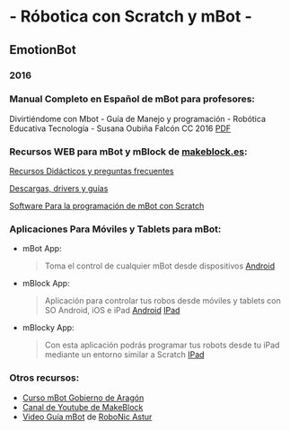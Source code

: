 # - Róbotica con Scratch y mBot -
## EmotionBot 
### 2016

### Manual Completo en Español de mBot para profesores:

Divirtiéndome con Mbot - Guía de Manejo y programación - Robótica Educativa Tecnología - Susana Oubiña Falcón CC 2016 [PDF](https://github.com/slvbytes/EmotionBot/blob/master/Manuales/Divirtiendome-Mbot.pdf)

### Recursos WEB para mBot y mBlock de [makeblock.es](https://www.makeblock.es):

[Recursos Didácticos y preguntas frecuentes](https://www.makeblock.es/soporte/robot-mbot/) 

[Descargas, drivers y guías](https://www.makeblock.es/soporte/descargas/)

[Software Para la programación de mBot con Scratch](https://www.makeblock.es/soporte/mblock/ )

### Aplicaciones Para Móviles y Tablets para mBot:
   
- mBot App:
   >Toma el control de cualquier mBot desde dispositivos [Android](https://play.google.com/store/apps/details?id=cc.makeblock.mbot&hl=es)

- mBlock App:
   >Aplicación para controlar tus robos desde móviles y tablets con SO Android, iOS e iPad [Android](https://play.google.com/store/apps/details?id=cc.makeblock.makeblock&hl=es) [IPad](http://www.apple.com/es/itunes/affiliates/download/)
   
- mBlocky App:
   >Con esta aplicación podrás programar tus robots desde tu iPad mediante un entorno similar a Scratch [IPad](https://itunes.apple.com/es/app/mblockly-for-mbot/id1041863919?mt=8) 
   
### Otros recursos:

- [Curso mBot Gobierno de Aragón](http://aularagon.catedu.es/materialesaularagon2013/mbot/indice/ )
- [Canal de Youtube de MakeBlock](https://www.youtube.com/user/Makeblock)
- [Video Guía mBot](https://www.youtube.com/playlist?list=PLK4-0oR-wSKglkP9AawXW4v0SQI0A9z7L) de [RoboNic Astur](https://www.youtube.com/channel/UC5HnkvIh_UkvljCEaJmItSg/videos?sort=p&view=0&flow=grid)
